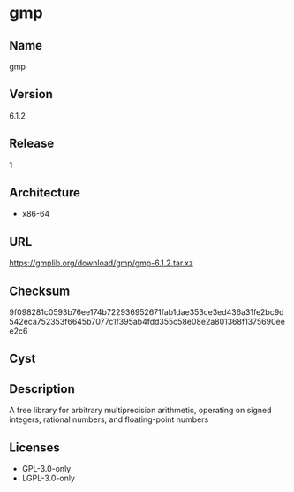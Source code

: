 # gmp

## Name
gmp

## Version
6.1.2

## Release
1

## Architecture
* x86-64

## URL
https://gmplib.org/download/gmp/gmp-6.1.2.tar.xz

## Checksum
9f098281c0593b76ee174b722936952671fab1dae353ce3ed436a31fe2bc9d542eca752353f6645b7077c1f395ab4fdd355c58e08e2a801368f1375690eee2c6

## Cyst

## Description
A free library for arbitrary multiprecision arithmetic, operating on signed
integers, rational numbers, and floating-point numbers

## Licenses
* GPL-3.0-only
* LGPL-3.0-only
